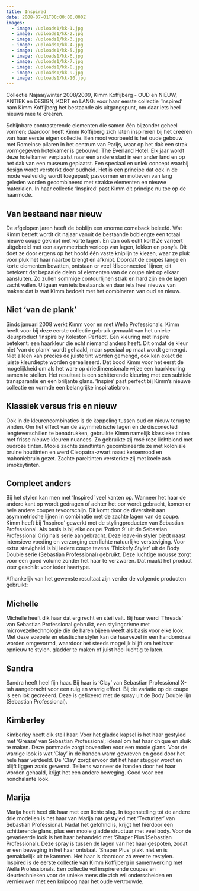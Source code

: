 ```yaml
---
title: Inspired
date: 2008-07-01T00:00:00.000Z
images:
  - image: /uploads1/kk-1.jpg
  - image: /uploads1/kk-2.jpg
  - image: /uploads1/kk-3.jpg
  - image: /uploads1/kk-4.jpg
  - image: /uploads1/kk-5.jpg
  - image: /uploads1/kk-6.jpg
  - image: /uploads1/kk-7.jpg
  - image: /uploads1/kk-8.jpg
  - image: /uploads1/kk-9.jpg
  - image: /uploads1/kk-10.jpg
---
```


Collectie Najaar/winter 2008/2009, Kimm Koffijberg - OUD en NIEUW, ANTIEK en DESIGN, KORT en LANG: voor haar eerste collectie ‘Inspired’ nam Kimm Koffijberg het bestaande als uitgangspunt, om daar iets heel nieuws mee te creëren. 

Schijnbare contrasterende elementen die samen één bijzonder geheel vormen; daardoor heeft Kimm Koffijberg zich laten inspireren bij het creëren van haar eerste eigen collectie. Een mooi voorbeeld is het oude gebouw met Romeinse pilaren in het centrum van Parijs, waar op het dak een strak vormgegeven hotelkamer is gebouwd: The Everland Hotel. Elk jaar wordt deze hotelkamer verplaatst naar een andere stad in een ander land en op het dak van een museum geplaatst. Een speciaal en uniek concept waarbij design wordt versterkt door oudheid. Het is een principe dat ook in de mode veelvuldig wordt toegepast; pasvormen en motieven van lang geleden worden gecombineerd met strakke elementen en nieuwe materialen. In haar collectie ‘Inspired’ past Kimm dit principe nu toe op de haarmode. 

## Van bestaand naar nieuw

De afgelopen jaren heeft de boblijn een enorme comeback beleefd. Wat Kimm betreft wordt dit najaar vanuit de bestaande boblengte een totaal nieuwe coupe geknipt met korte lagen. En dan ook echt kort! Ze varieert uitgebreid met een asymmetrisch verloop van lagen, lokken en pony’s. Dit doet ze door ergens op het hoofd één vaste kniplijn te kiezen, waar ze pluk voor pluk het haar naartoe brengt en afknipt. Doordat de coupes lange en korte elementen bevatten, ontstaan er veel ‘disconnected’ lijnen; dit betekent dat bepaalde delen of elementen van de coupe niet op elkaar aansluiten. Zo zullen sommige contourlijnen strak en hard zijn en de lagen zacht vallen. Uitgaan van iets bestaands en daar iets heel nieuws van maken: dat is wat Kimm bedoelt met het combineren van oud en nieuw.

## Niet ‘van de plank’

Sinds januari 2008 werkt Kimm voor en met Wella Professionals. Kimm heeft voor bij deze eerste collectie gebruik gemaakt van het unieke kleurproduct ‘Inspire by Koleston Perfect’. Een kleuring met Inspire betekent: een haarkleur die echt niemand anders heeft. Dit omdat de kleur niet ‘van de plank’ wordt gehaald, maar speciaal op maat wordt gemengd. Niet alleen kan precies de juiste tint worden gemengd, ook kan exact de juiste kleurdiepte worden gerealiseerd. Dat bood Kimm voor het eerst de mogelijkheid om als het ware op driedimensionale wijze een haarkleuring samen te stellen. Het resultaat is een schitterende kleuring met een subtiele transparantie en een briljante glans. ‘Inspire’ past perfect bij Kimm’s nieuwe collectie en vormde een belangrijke inspiratiebron. 

## Klassiek versus fris en nieuw

Ook in de kleurencombinaties is de koppeling tussen oud en nieuw terug te vinden. Om het effect van de asymmetrische lagen en de disconected lengteverschillen te benadrukken, gebruikte Kimm namelijk klassieke tinten met frisse nieuwe kleuren nuances. Zo gebruikte zij rosé roze lichtblond met oudroze tinten. Mooie zachte zandtinten gecombineerde ze met koloniale bruine houttinten en werd Cleopatra-zwart naast kersenrood en mahoniebruin gezet. Zachte pareltinten versterkte zij met koele ash smokeytinten. 

## Compleet anders

Bij het stylen kan men met ‘Inspired’ veel kanten op. Wanneer het haar de andere kant op wordt gedragen of achter het oor wordt gebracht, komen er hele andere coupes tevoorschijn. Dit komt door de diversiteit aan asymmetrische lijnen in combinatie met de zachte lagen van de coupe. Kimm heeft bij ‘Inspired’ gewerkt met de stylingproducten van Sebastian Professional. Als basis is bij elke coupe ‘Potion 9’ uit de Sebastian Professional Originals serie aangebracht. Deze leave-in styler biedt naast intensieve voeding en verzorging een lichte natuurlijke versteviging. Voor extra stevigheid is bij iedere coupe tevens ‘Thickefy Styler’ uit de Body Double serie (Sebastian Professional) gebruikt. Deze luchtige mousse zorgt voor een goed volume zonder het haar te verzwaren. Dat maakt het product zeer geschikt voor ieder haartype. 

Afhankelijk van het gewenste resultaat zijn verder de volgende producten gebruikt: 

## Michelle 

Michelle heeft dik haar dat erg recht en steil valt. Bij haar werd ‘Threads’ van Sebastian Professional gebruikt, een stylingcrème met microvezeltechnologie die de haren bijeen weeft als basis voor elke look. Met deze soepele en elastische styler kan de haarvezel in een handomdraai worden omgevormd, waardoor het steeds mogelijk blijft om het haar opnieuw te stylen, gladder te maken of juist heel luchtig te laten. 

## Sandra

Sandra heeft heel fijn haar. Bij haar is ‘Clay’ van Sebastian Professional X-tah aangebracht voor een ruig en warrig effect. Bij de variatie op de coupe is een lok gecreëerd. Deze is gefixeerd met de spray uit de Body Double lijn (Sebastian Professional).

## Kimberley

Kimberley heeft dik steil haar. Voor het gladde kapsel is het haar gestyled met ‘Grease’ van Sebastian Professional; ideaal om het haar chique en sluik te maken. Deze pommade zorgt bovendien voor een mooie glans.
Voor de warrige look is wat ‘Clay’ in de handen warm gewreven en goed door het hele haar verdeeld. De ‘Clay’ zorgt ervoor dat het haar stugger wordt en  blijft liggen zoals gewenst. Telkens wanneer de handen door het haar worden gehaald, krijgt het een andere beweging. Goed voor een nonchalante look.

## Marija

Marija heeft heel dik haar met een lichte slag. In tegenstelling tot de andere drie modellen is het haar van Marija nat gestyled met ‘Texturizer’ van Sebastian Professional. Nadat het geföhnd is, krijgt het hierdoor een schitterende glans, plus een mooie gladde structuur met veel body. Voor de gevarieerde look is het haar behandeld met ‘Shaper Plus’(Sebastian Professional). Deze spray is tussen de lagen van het haar gespoten, zodat er een beweging in het haar ontstaat. ‘Shaper Plus’ plakt niet en is gemakkelijk uit te kammen. Het haar is daardoor zó weer te restylen. Inspired is de eerste collectie van Kimm Koffijberg in samenwerking met Wella Professionals. Een collectie vol inspirerende coupes en kleurtechnieken voor de unieke mens die zich wil onderscheiden en vernieuwen met een knipoog naar het oude vertrouwde.